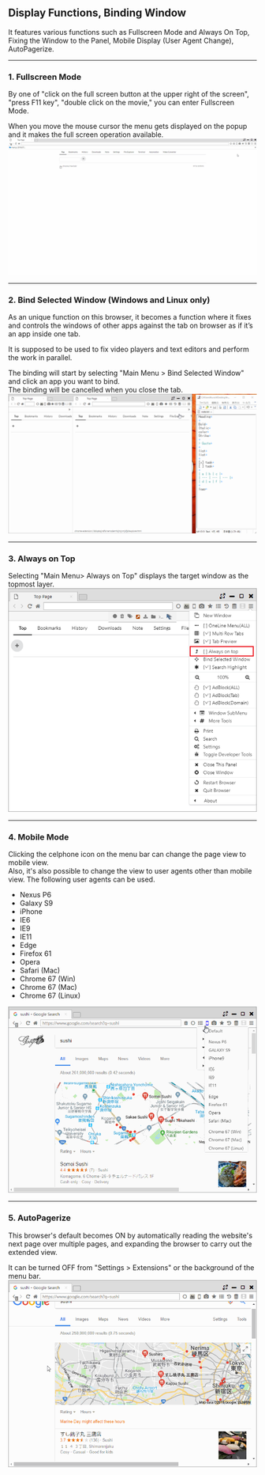 ## Display Functions, Binding Window

It features various functions such as Fullscreen Mode and Always On Top, Fixing the Window to the Panel, Mobile Display (User Agent Change), AutoPagerize.

*********

### 1. Fullscreen Mode

By one of "click on the full screen button at the upper right of the screen", "press F11 key", "double click on the movie," you can enter Fullscreen Mode.

When you move the mouse cursor the menu gets displayed on the popup and it makes the full screen operation available.  
![fullscreen](img/fullscreen.gif)

*********

### 2. Bind Selected Window (Windows and Linux only)

As an unique function on this browser, it becomes a function where it fixes and controls the windows of other apps against the tab on browser as if it’s an app inside one tab.   

It is supposed to be used to fix video players and text editors and perform the work in parallel.  

The binding will start by selecting "Main Menu > Bind Selected Window" and click an app you want to bind.  
The binding will be cancelled when you close the tab.
![bind-window](img/bind-window.gif)

*********


### 3. Always on Top

Selecting "Main Menu> Always on Top" displays the target window as the topmost layer. 
![always-on-top](img/always-on-top.png)

*********

### 4. Mobile Mode

Clicking the celphone icon on the menu bar can change the page view to mobile view.  
Also, it's also possible to change the view to user agents other than mobile view. The following user agents can be used. 

- Nexus P6
- Galaxy S9
- iPhone
- IE6
- IE9
- IE11
- Edge
- Firefox 61
- Opera
- Safari (Mac)
- Chrome 67 (Win)
- Chrome 67 (Mac)
- Chrome 67 (Linux)

![mobile](img/mobile.gif)

*********


### 5. AutoPagerize

This browser's default becomes ON by automatically reading the website's next page over multiple pages, and expanding the browser to carry out the extended view.   

It can be turned OFF from "Settings > Extensions" or the background of the menu bar.   
![autopagerize](img/autopagerize.gif)